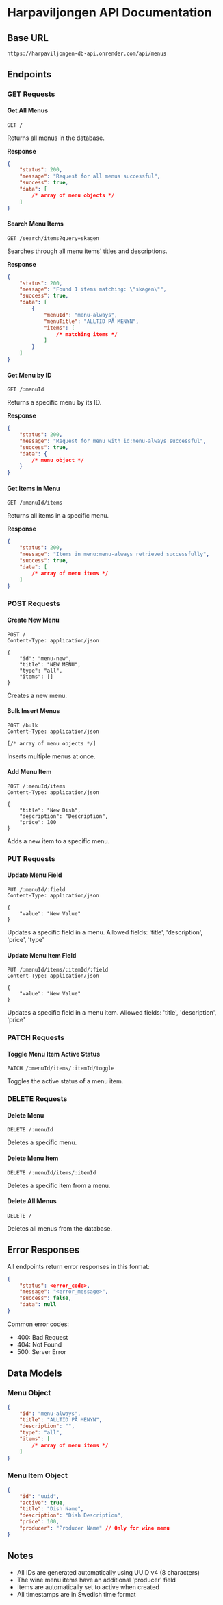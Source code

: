 # Harpaviljongen API Documentation

## Base URL

```
https://harpaviljongen-db-api.onrender.com/api/menus
```

## Endpoints

### GET Requests

#### Get All Menus

```http
GET /
```

Returns all menus in the database.

**Response**

```json
{
	"status": 200,
	"message": "Request for all menus successful",
	"success": true,
	"data": [
		/* array of menu objects */
	]
}
```

#### Search Menu Items

```http
GET /search/items?query=skagen
```

Searches through all menu items' titles and descriptions.

**Response**

```json
{
	"status": 200,
	"message": "Found 1 items matching: \"skagen\"",
	"success": true,
	"data": [
		{
			"menuId": "menu-always",
			"menuTitle": "ALLTID PÅ MENYN",
			"items": [
				/* matching items */
			]
		}
	]
}
```

#### Get Menu by ID

```http
GET /:menuId
```

Returns a specific menu by its ID.

**Response**

```json
{
	"status": 200,
	"message": "Request for menu with id:menu-always successful",
	"success": true,
	"data": {
		/* menu object */
	}
}
```

#### Get Items in Menu

```http
GET /:menuId/items
```

Returns all items in a specific menu.

**Response**

```json
{
	"status": 200,
	"message": "Items in menu:menu-always retrieved successfully",
	"success": true,
	"data": [
		/* array of menu items */
	]
}
```

### POST Requests

#### Create New Menu

```http
POST /
Content-Type: application/json

{
    "id": "menu-new",
    "title": "NEW MENU",
    "type": "all",
    "items": []
}
```

Creates a new menu.

#### Bulk Insert Menus

```http
POST /bulk
Content-Type: application/json

[/* array of menu objects */]
```

Inserts multiple menus at once.

#### Add Menu Item

```http
POST /:menuId/items
Content-Type: application/json

{
    "title": "New Dish",
    "description": "Description",
    "price": 100
}
```

Adds a new item to a specific menu.

### PUT Requests

#### Update Menu Field

```http
PUT /:menuId/:field
Content-Type: application/json

{
    "value": "New Value"
}
```

Updates a specific field in a menu. Allowed fields: 'title', 'description', 'price', 'type'

#### Update Menu Item Field

```http
PUT /:menuId/items/:itemId/:field
Content-Type: application/json

{
    "value": "New Value"
}
```

Updates a specific field in a menu item. Allowed fields: 'title', 'description', 'price'

### PATCH Requests

#### Toggle Menu Item Active Status

```http
PATCH /:menuId/items/:itemId/toggle
```

Toggles the active status of a menu item.

### DELETE Requests

#### Delete Menu

```http
DELETE /:menuId
```

Deletes a specific menu.

#### Delete Menu Item

```http
DELETE /:menuId/items/:itemId
```

Deletes a specific item from a menu.

#### Delete All Menus

```http
DELETE /
```

Deletes all menus from the database.

## Error Responses

All endpoints return error responses in this format:

```json
{
    "status": <error_code>,
    "message": "<error_message>",
    "success": false,
    "data": null
}
```

Common error codes:

-   400: Bad Request
-   404: Not Found
-   500: Server Error

## Data Models

### Menu Object

```json
{
	"id": "menu-always",
	"title": "ALLTID PÅ MENYN",
	"description": "",
	"type": "all",
	"items": [
		/* array of menu items */
	]
}
```

### Menu Item Object

```json
{
	"id": "uuid",
	"active": true,
	"title": "Dish Name",
	"description": "Dish Description",
	"price": 100,
	"producer": "Producer Name" // Only for wine menu
}
```

## Notes

-   All IDs are generated automatically using UUID v4 (8 characters)
-   The wine menu items have an additional 'producer' field
-   Items are automatically set to active when created
-   All timestamps are in Swedish time format
